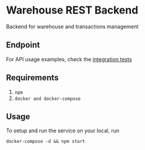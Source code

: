# Warehouse REST Backend

Backend for warehouse and transactions management

## Endpoint

For API usage examples, check the [integration tests](api.integration.test.js)

## Requirements
1. `npm`
2. `docker and docker-compose`
  
## Usage

To setup and run the service on your local, run

`docker-compose -d && npm start`


